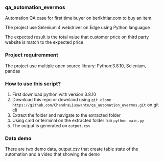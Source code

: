 ### qa_automation_evermos
Automation QA case for first time buyer on berikhtiar.com to buy an item. 

The project use Selenium 4 webdriver on Edge using Python languague 

The expected result is the total value that customer price on third party website is match to the expected price 


### Project requiremment
The project use multiple open source library: Python:3.8.10, Selenium, pandas

### How to use this script?
1. First download python with version 3.8.10
2. Download this repo or downlaod using `git clone https://github.com/ChandraLiuswanto/qa_automation_evermos.git` on git cli
3. Extract the folder and navigate to the extracted folder
4. Using cmd or terminal on the extracted folder run  `python main.py `
5. The output is generated on  `output.csv `

### Data demo
There are two demo data, output.csv that create table state of the automation and a video that showing the demo

